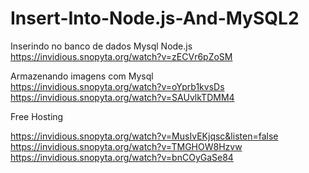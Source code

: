 # Insert-Into-Node.js-And-MySQL2

Inserindo no banco de dados Mysql Node.js   
https://invidious.snopyta.org/watch?v=zECVr6pZoSM

Armazenando imagens com Mysql   
https://invidious.snopyta.org/watch?v=oYprb1kvsDs   
https://invidious.snopyta.org/watch?v=SAUvlkTDMM4

Free Hosting

https://invidious.snopyta.org/watch?v=MusIvEKjqsc&listen=false   
https://invidious.snopyta.org/watch?v=TMGHOW8Hzvw   
https://invidious.snopyta.org/watch?v=bnCOyGaSe84     
